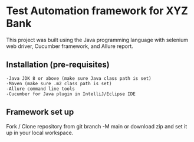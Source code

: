 # Test Automation framework for XYZ Bank
This project was built using the Java programming language with selenium web driver, Cucumber framework, and Allure report.

## Installation (pre-requisites)
    -Java JDK 8 or above (make sure Java class path is set)
    -Maven (make sure .m2 class path is set)
    -Allure command line tools
    -Cucumber for Java plugin in IntelliJ/Eclipse IDE

## Framework set up
Fork / Clone repository from git branch -M main or download zip and set it up in your local workspace.